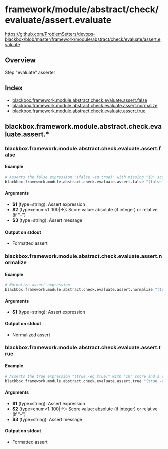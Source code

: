 # framework/module/abstract/check/evaluate/assert.evaluate

https://github.com/ProblemSetters/devops-blackbox/blob/master/framework/module/abstract/check/evaluate/assert.evaluate

## Overview

Step "evaluate" asserter

## Index

* [blackbox.framework.module.abstract.check.evaluate.assert.false](#blackboxframeworkmoduleabstractcheckevaluateassertfalse)
* [blackbox.framework.module.abstract.check.evaluate.assert.normalize](#blackboxframeworkmoduleabstractcheckevaluateassertnormalize)
* [blackbox.framework.module.abstract.check.evaluate.assert.true](#blackboxframeworkmoduleabstractcheckevaluateasserttrue)

## blackbox.framework.module.abstract.check.evaluate.assert.*

### blackbox.framework.module.abstract.check.evaluate.assert.false

#### Example

```bash
# Asserts the false expression "(false -eq true)" with missing "10" score and a specific message that has an argument
blackbox.framework.module.abstract.check.evaluate.assert.false "(false -eq true)" 10 "Assert message with argument '%s'" "argument"
```

#### Arguments

* **$1** (type=string): Assert expression
* **$2** (type=enum<1..100|->): Score value: absolute (if integer) or relative (if "-")
* **$3** (type=string): Assert message

#### Output on stdout

* Formatted assert

### blackbox.framework.module.abstract.check.evaluate.assert.normalize

#### Example

```bash
# Normalize assert expression
blackbox.framework.module.abstract.check.evaluate.assert.normalize "(true -eq true)"
```

#### Arguments

* **$1** (type=string): Assert expression

#### Output on stdout

* Normalized assert

### blackbox.framework.module.abstract.check.evaluate.assert.true

#### Example

```bash
# Asserts the true expression "(true -eq true)" with "10" score and a specific message that has an argument
blackbox.framework.module.abstract.check.evaluate.assert.true "(true -eq true)" 10 "Assert message with argument '%s'" "argument"
```

#### Arguments

* **$1** (type=string): Assert expression
* **$2** (type=enum<1..100|->): Score value: absolute (if integer) or relative (if "-")
* **$3** (type=string): Assert message

#### Output on stdout

* Formatted assert

